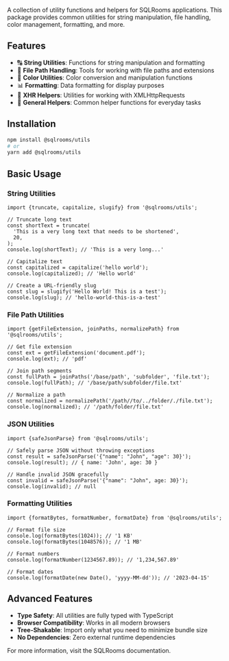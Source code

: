 A collection of utility functions and helpers for SQLRooms applications. This package provides common utilities for string manipulation, file handling, color management, formatting, and more.

## Features

- 🔠 **String Utilities**: Functions for string manipulation and formatting
- 📁 **File Path Handling**: Tools for working with file paths and extensions
- 🎨 **Color Utilities**: Color conversion and manipulation functions
- 📊 **Formatting**: Data formatting for display purposes
- 🔄 **XHR Helpers**: Utilities for working with XMLHttpRequests
- 🧰 **General Helpers**: Common helper functions for everyday tasks

## Installation

```bash
npm install @sqlrooms/utils
# or
yarn add @sqlrooms/utils
```

## Basic Usage

### String Utilities

```tsx
import {truncate, capitalize, slugify} from '@sqlrooms/utils';

// Truncate long text
const shortText = truncate(
  'This is a very long text that needs to be shortened',
  20,
);
console.log(shortText); // 'This is a very long...'

// Capitalize text
const capitalized = capitalize('hello world');
console.log(capitalized); // 'Hello world'

// Create a URL-friendly slug
const slug = slugify('Hello World! This is a test');
console.log(slug); // 'hello-world-this-is-a-test'
```

### File Path Utilities

```tsx
import {getFileExtension, joinPaths, normalizePath} from '@sqlrooms/utils';

// Get file extension
const ext = getFileExtension('document.pdf');
console.log(ext); // 'pdf'

// Join path segments
const fullPath = joinPaths('/base/path', 'subfolder', 'file.txt');
console.log(fullPath); // '/base/path/subfolder/file.txt'

// Normalize a path
const normalized = normalizePath('/path//to/../folder/./file.txt');
console.log(normalized); // '/path/folder/file.txt'
```

### JSON Utilities

```tsx
import {safeJsonParse} from '@sqlrooms/utils';

// Safely parse JSON without throwing exceptions
const result = safeJsonParse('{"name": "John", "age": 30}');
console.log(result); // { name: 'John', age: 30 }

// Handle invalid JSON gracefully
const invalid = safeJsonParse('{"name": "John", age: 30}');
console.log(invalid); // null
```

### Formatting Utilities

```tsx
import {formatBytes, formatNumber, formatDate} from '@sqlrooms/utils';

// Format file size
console.log(formatBytes(1024)); // '1 KB'
console.log(formatBytes(1048576)); // '1 MB'

// Format numbers
console.log(formatNumber(1234567.89)); // '1,234,567.89'

// Format dates
console.log(formatDate(new Date(), 'yyyy-MM-dd')); // '2023-04-15'
```

## Advanced Features

- **Type Safety**: All utilities are fully typed with TypeScript
- **Browser Compatibility**: Works in all modern browsers
- **Tree-Shakable**: Import only what you need to minimize bundle size
- **No Dependencies**: Zero external runtime dependencies

For more information, visit the SQLRooms documentation.
